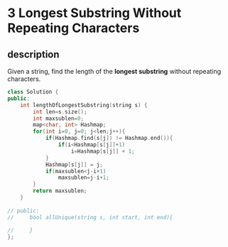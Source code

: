 # 3 Longest Substring Without Repeating Characters

## description
Given a string, find the length of the **longest substring** without repeating characters.

```c++
class Solution {
public:
    int lengthOfLongestSubstring(string s) {
        int len=s.size();
        int maxsublen=0;
        map<char, int> Hashmap;
        for(int i=0, j=0; j<len;j++){
            if(Hashmap.find(s[j]) != Hashmap.end()){
                if(i<Hashmap[s[j]]+1)
                    i=Hashmap[s[j]] + 1;
            }
            Hashmap[s[j]] = j;
            if(maxsublen<j-i+1)
                maxsublen=j-i+1;
        }
        return maxsublen;
    }
    
// public:
//     bool allUnique(string s, int start, int end){
        
//     }
};
```

